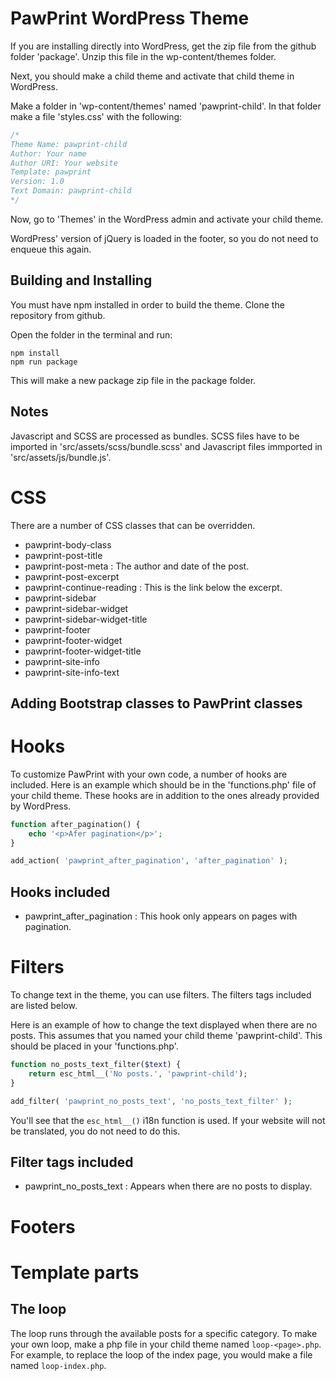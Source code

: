 # PawPrint WordPress Theme

If you are installing directly into WordPress, get the zip file from the github folder 'package'. Unzip this file in the wp-content/themes folder.

Next, you should make a child theme and activate that child theme in WordPress.

Make a folder in 'wp-content/themes' named 'pawprint-child'. In that folder make a file 'styles.css' with the following:
```php
/*
Theme Name: pawprint-child
Author: Your name
Author URI: Your website
Template: pawprint
Version: 1.0
Text Domain: pawprint-child
*/
```

Now, go to 'Themes' in the WordPress admin and activate your child theme.

WordPress' version of jQuery is loaded in the footer, so you do not need to enqueue this again.

## Building and Installing

You must have npm installed in order to build the theme. Clone the repository from github.

Open the folder in the terminal and run:
```
npm install
npm run package
```

This will make a new package zip file in the package folder.

## Notes

Javascript and SCSS are processed as bundles. SCSS files have to be imported in 'src/assets/scss/bundle.scss' and Javascript files immported in 'src/assets/js/bundle.js'.

# CSS

There are a number of CSS classes that can be overridden.

- pawprint-body-class
- pawprint-post-title
- pawprint-post-meta : The author and date of the post.
- pawprint-post-excerpt
- pawprint-continue-reading : This is the link below the excerpt.
- pawprint-sidebar
- pawprint-sidebar-widget
- pawprint-sidebar-widget-title
- pawprint-footer
- pawprint-footer-widget
- pawprint-footer-widget-title
- pawprint-site-info
- pawprint-site-info-text

## Adding Bootstrap classes to PawPrint classes

# Hooks

To customize PawPrint with your own code, a number of hooks are included. Here is an example which should be in the 'functions.php' file of your child theme. These hooks are in addition to the ones already provided by WordPress.

```php
function after_pagination() {
    echo '<p>Afer pagination</p>';
}

add_action( 'pawprint_after_pagination', 'after_pagination' );
```

## Hooks included

- pawprint_after_pagination : This hook only appears on pages with pagination.

# Filters

To change text in the theme, you can use filters. The filters tags included are listed below.

Here is an example of how to change the text displayed when there are no posts. This assumes that you named your child theme 'pawprint-child'. This should be placed in your 'functions.php'.

```php
function no_posts_text_filter($text) {
    return esc_html__('No posts.', 'pawprint-child');
}

add_filter( 'pawprint_no_posts_text', 'no_posts_text_filter' );
```

You'll see that the `esc_html__()` i18n function is used. If your website will not be translated, you do not need to do this.

## Filter tags included

- pawprint_no_posts_text : Appears when there are no posts to display.

# Footers

# Template parts

## The loop

The loop runs through the available posts for a specific category. To make your own loop, make a php file in your child theme named `loop-<page>.php`. For example, to replace the loop of the index page, you would make a file named `loop-index.php`.

